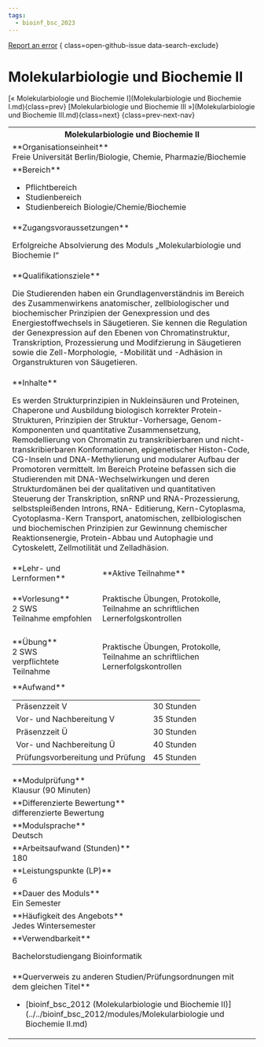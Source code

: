 ```yaml
---
tags:
  - bioinf_bsc_2023
---
```

[Report an error](https://github.com/SGSSGene/FUB-SUP/issues/new?title=Error%20in%20%22Molekularbiologie%20und%20Biochemie%20II%22&body=There%20seems%20to%20be%20an%20error%20in%20module%20%22Molekularbiologie%20und%20Biochemie%20II%22%2E%0A%0A%3CDescribe%20here%20a%20slightly%20more%20detailed%20description%20of%20what%20is%20wrong%3E&labels=bug)
{ class=open-github-issue data-search-exclude}

# Molekularbiologie und Biochemie II

[« Molekularbiologie und Biochemie I](Molekularbiologie und Biochemie I.md){class=prev}
[Molekularbiologie und Biochemie III »](Molekularbiologie und Biochemie III.md){class=next}
{class=prev-next-nav}

<table markdown id="moduledesc">
<tr markdown class="moduledesc_head"><th colspan="2">Molekularbiologie und Biochemie II </th></tr>
<tr markdown><td colspan="2">**Organisationseinheit**   <br>Freie Universität Berlin/Biologie, Chemie, Pharmazie/Biochemie</td></tr>

<tr markdown><td colspan="2">**Bereich**<br>


- Pflichtbereich
- Studienbereich
- Studienbereich Biologie/Chemie/Biochemie

</td></tr>

<tr markdown><td colspan="2">**Zugangsvoraussetzungen** <br>

Erfolgreiche Absolvierung des Moduls „Molekularbiologie und Biochemie I“


</td></tr>
<tr markdown><td colspan="2">**Qualifikationsziele**    <br>

Die Studierenden haben ein Grundlagenverständnis im Bereich des
Zusammenwirkens anatomischer, zellbiologischer und biochemischer Prinzipien
der Genexpression und des Energiestoffwechsels in Säugetieren. Sie kennen
die Regulation der Genexpression auf den Ebenen von Chromatinstruktur,
Transkription, Prozessierung und Modifzierung in Säugetieren sowie die
Zell-Morphologie, -Mobilität und -Adhäsion in Organstrukturen von
Säugetieren.


</td></tr>
<tr markdown><td colspan="2">**Inhalte**                <br>

Es werden Strukturprinzipien in Nukleinsäuren und Proteinen, Chaperone und
Ausbildung biologisch korrekter Protein-Strukturen, Prinzipien der
Struktur-Vorhersage, Genom-Komponenten und quantitative Zusammensetzung,
Remodellierung von Chromatin zu transkribierbaren und
nicht-transkribierbaren Konformationen, epigenetischer Histon-Code,
CG-Inseln und DNA-Methylierung und modularer Aufbau der Promotoren
vermittelt. Im Bereich Proteine befassen sich die Studierenden mit
DNA-Wechselwirkungen und deren Strukturdomänen bei der qualitativen und
quantitativen Steuerung der Transkription, snRNP und RNA-Prozessierung,
selbstspleißenden Introns, RNA- Editierung, Kern-Cytoplasma,
Cyotoplasma-Kern Transport, anatomischen, zellbiologischen und biochemischen
Prinzipien zur Gewinnung chemischer Reaktionsenergie, Protein-Abbau und
Autophagie und Cytoskelett, Zellmotilität und Zelladhäsion.


</td></tr>

<tr markdown><td>**Lehr- und Lernformen**</td><td>**Aktive Teilnahme**</td></tr>
<tr markdown><td> **Vorlesung** <br>2 SWS <br> Teilnahme empfohlen</td><td>

Praktische Übungen, Protokolle, Teilnahme an schriftlichen Lernerfolgskontrollen
</td></tr>
<tr markdown><td> **Übung** <br>2 SWS <br> verpflichtete Teilnahme</td><td>

Praktische Übungen, Protokolle, Teilnahme an schriftlichen Lernerfolgskontrollen
</td></tr>
<tr markdown><td colspan="2">**Aufwand**                <br>
<table class="aufwand_table">
<tr><td>Präsenzzeit V</td><td>30 Stunden</td></tr>
<tr><td>Vor- und Nachbereitung V</td><td>35 Stunden</td></tr>
<tr><td>Präsenzzeit Ü</td><td>30 Stunden</td></tr>
<tr><td>Vor- und Nachbereitung Ü</td><td>40 Stunden</td></tr>
<tr><td>Prüfungsvorbereitung und Prüfung</td><td>45 Stunden</td></tr>
</table>

</td></tr>
<tr markdown><td colspan="2">**Modulprüfung**             <br>Klausur (90 Minuten)


</td></tr>
<tr markdown><td colspan="2">**Differenzierte Bewertung** <br>differenzierte Bewertung

</td></tr>
<tr markdown><td colspan="2">**Modulsprache**             <br>Deutsch</td></tr>
<tr markdown><td colspan="2">**Arbeitsaufwand (Stunden)** <br>180</td></tr>
<tr markdown><td colspan="2">**Leistungspunkte (LP)**     <br>6</td></tr>
<tr markdown><td colspan="2">**Dauer des Moduls**         <br>Ein Semester</td></tr>
<tr markdown><td colspan="2">**Häufigkeit des Angebots**  <br>Jedes Wintersemester</td></tr>
<tr markdown><td colspan="2">**Verwendbarkeit**           <br>

Bachelorstudiengang Bioinformatik


</td></tr>

<tr markdown><td colspan="2">**Querverweis zu anderen Studien/Prüfungsordnungen mit dem gleichen Titel**<br>


- [bioinf_bsc_2012 (Molekularbiologie und Biochemie II)](../../bioinf_bsc_2012/modules/Molekularbiologie und Biochemie II.md)

</td></tr>

</table>
